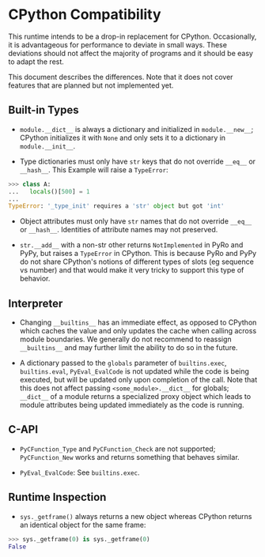 CPython Compatibility
=====================

This runtime intends to be a drop-in replacement for CPython. Occasionally, it
is advantageous for performance to deviate in small ways. These deviations
should not affect the majority of programs and it should be easy to adapt the
rest.

This document describes the differences.  Note that it does not cover features
that are planned but not implemented yet.


Built-in Types
--------------

- `module.__dict__` is always a dictionary and initialized in `module.__new__`;
  CPython initializes it with `None` and only sets it to a dictionary in
  `module.__init__`.

- Type dictionaries must only have `str` keys that do not override `__eq__` or
  `__hash__`. This Example will raise a `TypeError`:
```python
>>> class A:
...   locals()[500] = 1
...
TypeError: '_type_init' requires a 'str' object but got 'int'
```

- Object attributes must only have `str` names that do not override `__eq__` or
  `__hash__`. Identities of attribute names may not preserved.

- `str.__add__` with a non-str other returns `NotImplemented` in PyRo and PyPy,
  but raises a `TypeError` in CPython. This is because PyRo and PyPy do not
  share CPython's notions of different types of slots (eg sequence vs number)
  and that would make it very tricky to support this type of behavior.

Interpreter
-----------

- Changing `__builtins__` has an immediate effect, as opposed to CPython which
  caches the value and only updates the cache when calling across module
  boundaries. We generally do not recommend to reassign `__builtins__` and may
  further limit the ability to do so in the future.

- A dictionary passed to the `globals` parameter of `builtins.exec`,
  `builtins.eval`, `PyEval_EvalCode` is not updated while the code is
  being executed, but will be updated only upon completion of the call.
  Note that this does not affect passing `<some_module>.__dict__` for
  globals; `__dict__` of a module returns a specialized proxy object
  which leads to module attributes being updated immediately as the
  code is running.

C-API
-----

- `PyCFunction_Type` and `PyCFunction_Check` are not supported;
  `PyCFunction_New` works and returns something that behaves similar.

- `PyEval_EvalCode`: See `builtins.exec`.

Runtime Inspection
------------------

- `sys._getframe()` always returns a new object whereas CPython returns an
  identical object for the same frame:
```python
>>> sys._getframe(0) is sys._getframe(0)
False
```

